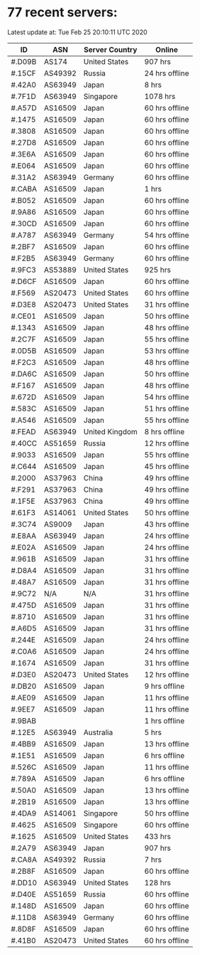 # 77 recent servers:

Latest update at: Tue Feb 25 20:10:11 UTC 2020

| ID | ASN | Server Country | Online |
| -- | --- | -------------- | ------ |
| #.D09B | AS174 | United States | 907 hrs |
| #.15CF | AS49392 | Russia | 24 hrs offline |
| #.42A0 | AS63949 | Japan | 8 hrs |
| #.7F1D | AS63949 | Singapore | 1078 hrs |
| #.A57D | AS16509 | Japan | 60 hrs offline |
| #.1475 | AS16509 | Japan | 60 hrs offline |
| #.3808 | AS16509 | Japan | 60 hrs offline |
| #.27D8 | AS16509 | Japan | 60 hrs offline |
| #.3E6A | AS16509 | Japan | 60 hrs offline |
| #.E064 | AS16509 | Japan | 60 hrs offline |
| #.31A2 | AS63949 | Germany | 60 hrs offline |
| #.CABA | AS16509 | Japan | 1 hrs |
| #.B052 | AS16509 | Japan | 60 hrs offline |
| #.9A86 | AS16509 | Japan | 60 hrs offline |
| #.30CD | AS16509 | Japan | 60 hrs offline |
| #.A787 | AS63949 | Germany | 54 hrs offline |
| #.2BF7 | AS16509 | Japan | 60 hrs offline |
| #.F2B5 | AS63949 | Germany | 60 hrs offline |
| #.9FC3 | AS53889 | United States | 925 hrs |
| #.D6CF | AS16509 | Japan | 60 hrs offline |
| #.F569 | AS20473 | United States | 60 hrs offline |
| #.D3E8 | AS20473 | United States | 31 hrs offline |
| #.CE01 | AS16509 | Japan | 50 hrs offline |
| #.1343 | AS16509 | Japan | 48 hrs offline |
| #.2C7F | AS16509 | Japan | 55 hrs offline |
| #.0D5B | AS16509 | Japan | 53 hrs offline |
| #.F2C3 | AS16509 | Japan | 48 hrs offline |
| #.DA6C | AS16509 | Japan | 50 hrs offline |
| #.F167 | AS16509 | Japan | 48 hrs offline |
| #.672D | AS16509 | Japan | 54 hrs offline |
| #.583C | AS16509 | Japan | 51 hrs offline |
| #.A546 | AS16509 | Japan | 55 hrs offline |
| #.FEAD | AS63949 | United Kingdom | 8 hrs offline |
| #.40CC | AS51659 | Russia | 12 hrs offline |
| #.9033 | AS16509 | Japan | 55 hrs offline |
| #.C644 | AS16509 | Japan | 45 hrs offline |
| #.2000 | AS37963 | China | 49 hrs offline |
| #.F291 | AS37963 | China | 49 hrs offline |
| #.1F5E | AS37963 | China | 49 hrs offline |
| #.61F3 | AS14061 | United States | 50 hrs offline |
| #.3C74 | AS9009 | Japan | 43 hrs offline |
| #.E8AA | AS63949 | Japan | 24 hrs offline |
| #.E02A | AS16509 | Japan | 24 hrs offline |
| #.961B | AS16509 | Japan | 31 hrs offline |
| #.D8A4 | AS16509 | Japan | 31 hrs offline |
| #.48A7 | AS16509 | Japan | 31 hrs offline |
| #.9C72 | N/A | N/A | 31 hrs offline |
| #.475D | AS16509 | Japan | 31 hrs offline |
| #.8710 | AS16509 | Japan | 31 hrs offline |
| #.A6D5 | AS16509 | Japan | 31 hrs offline |
| #.244E | AS16509 | Japan | 24 hrs offline |
| #.C0A6 | AS16509 | Japan | 24 hrs offline |
| #.1674 | AS16509 | Japan | 31 hrs offline |
| #.D3E0 | AS20473 | United States | 12 hrs offline |
| #.DB20 | AS16509 | Japan | 9 hrs offline |
| #.AE09 | AS16509 | Japan | 11 hrs offline |
| #.9EE7 | AS16509 | Japan | 11 hrs offline |
| #.9BAB |  |  | 1 hrs offline |
| #.12E5 | AS63949 | Australia | 5 hrs |
| #.4BB9 | AS16509 | Japan | 13 hrs offline |
| #.1E51 | AS16509 | Japan | 6 hrs offline |
| #.526C | AS16509 | Japan | 11 hrs offline |
| #.789A | AS16509 | Japan | 6 hrs offline |
| #.50A0 | AS16509 | Japan | 13 hrs offline |
| #.2B19 | AS16509 | Japan | 13 hrs offline |
| #.4DA9 | AS14061 | Singapore | 50 hrs offline |
| #.4625 | AS16509 | Singapore | 60 hrs offline |
| #.1625 | AS16509 | United States | 433 hrs |
| #.2A79 | AS63949 | Japan | 907 hrs |
| #.CA8A | AS49392 | Russia | 7 hrs |
| #.2B8F | AS16509 | Japan | 60 hrs offline |
| #.DD10 | AS63949 | United States | 128 hrs |
| #.D40E | AS51659 | Russia | 60 hrs offline |
| #.148D | AS16509 | Japan | 60 hrs offline |
| #.11D8 | AS63949 | Germany | 60 hrs offline |
| #.8D8F | AS16509 | Japan | 60 hrs offline |
| #.41B0 | AS20473 | United States | 60 hrs offline |


